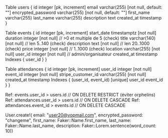 Table users {
  id integer [pk, increment]
  email varchar(255) [not null, default: ""]
  encrypted_password varchar(255) [not null, default: ""]
  first_name varchar(255)
  last_name varchar(255)
  description text
  created_at timestamp
}

Table events {
  id integer [pk, increment]
  start_date timestamptz [not null]
  duration integer [not null]        // >0 et multiple de 5 (check)
  title varchar(140) [not null]      // len 5..140 (check)
  description text [not null]        // len 20..1000 (check)
  price integer [not null]           // 1..1000 (check)
  location varchar(255) [not null]
  user_id integer [not null]         // admin/organisateur
  created_at timestamp
  Indexes {
    user_id
  }
}

Table attendances {
  id integer [pk, increment]
  user_id integer [not null]
  event_id integer [not null]
  stripe_customer_id varchar(255) [not null]
  created_at timestamp
  Indexes {
    (user_id, event_id) [unique]
    user_id
    event_id
  }
}

Ref: events.user_id > users.id         // ON DELETE RESTRICT (éviter orphelins)
Ref: attendances.user_id > users.id     // ON DELETE CASCADE
Ref: attendances.event_id > events.id   // ON DELETE CASCADE


User.create!( email: "user20@yopmail.com", encrypted_password: "changeme", first_name: Faker::Name.first_name, last_name: Faker::Name.last_name, description: Faker::Lorem.sentence(word_count: 10))



